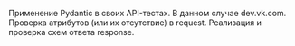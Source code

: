 Применение Pydantic в своих API-тестах. 
В данном случае dev.vk.com.
Проверка атрибутов (или их отсутствие) в request.
Реализация и проверка схем ответа response.
